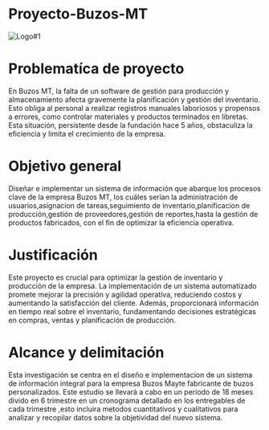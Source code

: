 # Proyecto-Buzos-MT
![Logo#1](https://github.com/NievesYonathan/Proyecto-Buzos-MT/assets/164965803/44c6abdd-11de-4d60-b945-41a448bd0e0e)

# Problematíca de proyecto
En Buzos MT, la falta de un software de gestión para producción y almacenamiento afecta gravemente la planificación y gestión del inventario. Esto obliga al personal a realizar registros manuales laboriosos y propensos a errores, como controlar materiales y productos terminados en libretas. Esta situación, persistente desde la fundación hace 5 años, obstaculiza la eficiencia y limita el crecimiento de la empresa.
# Objetivo general
Diseñar e implementar un sistema de información que abarque los procesos clave de la empresa Buzos MT, los cuáles serían la administración de usuarios,asignacion de tareas,seguimiento de inventario,planificacion de producción,gestión de proveedores,gestión de reportes,hasta la gestión de productos fabricados, con el fin de optimizar la eficiencia operativa.
# Justificación 
Este proyecto es crucial para optimizar la gestión de inventario y producción de la empresa. La implementación de un sistema automatizado promete mejorar la precisión y agilidad operativa, reduciendo costos y aumentando la satisfacción del cliente. Además, proporcionará información en tiempo real sobre el inventario, fundamentando decisiones estratégicas en compras, ventas y planificación de producción.
# Alcance y delimitación 
Esta investigación se centra en el diseño e implementacion de un sistema de información integral para la empresa Buzos Mayte fabricante de buzos personalizados.
Este estudio se llevará a cabo en un periodo de 18 meses divido en 6 trimestre en un cronograma detallado en los entregables de cada trimestre ,esto incluira metodos cuantitativos y cualitativos para analizar y recopilar datos sobre la objetividad del nuevo sistema.

